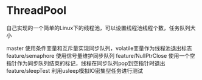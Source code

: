 # ThreadPool
自己实现的一个简单的Linux下的线程池，可以设置线程池线程个数，任务队列大小

master      使用条件变量和互斥量实现同步队列，volatile变量作为线程池退出标志
feature/semaphore   使用信号量维护同步队列
feature/NullPtrClose    使用一个空指针作为同步队列结束的标记，线程在同步队列pop到空指针时退出
feature/sleepTest       利用usleep模拟IO密集型任务进行测试
